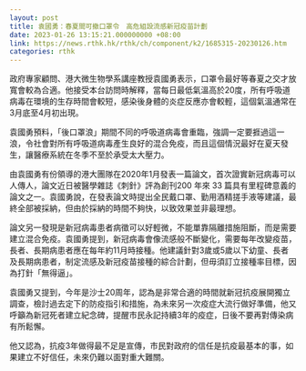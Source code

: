 ```yaml
---
layout: post
title: 袁國勇：春夏間可撤口罩令　高危組設流感新冠疫苗計劃
date: 2023-01-26 13:15:21.000000000 +08:00
link: https://news.rthk.hk/rthk/ch/component/k2/1685315-20230126.htm
categories: rthk
---
```


政府專家顧問、港大微生物學系講座教授袁國勇表示，口罩令最好等春夏之交才放寬會較為合適。他接受本台訪問時解釋，當每日最低氣溫高於20度，所有呼吸道病毒在環境的生存時間會較短，感染後身體的炎症反應亦會較輕，這個氣溫通常在3月底至4月初出現。

袁國勇預料，「後口罩浪」期間不同的呼吸道病毒會重臨，強調一定要捱過這一浪，令社會對所有呼吸道病毒產生良好的混合免疫，而且這個情況最好在夏天發生，讓醫療系統在冬季不至於承受太大壓力。

由袁國勇有份領導的港大團隊在2020年1月發表一篇論文，首次證實新冠病毒可以人傳人，論文近日被醫學雜誌《刺針》評為創刊200 年來 33 篇具有里程碑意義的論文之一。袁國勇說，在發表論文時提出全民戴口罩、勤用酒精搓手液等建議，最終全部被採納，但由於採納的時間不夠快，以致效果並非最理想。

論文另一發現是新冠病毒患者病徵可以好輕微，不能單靠隔離措施阻斷，而是需要建立混合免疫。袁國勇提到，新冠病毒會像流感般不斷變化，需要每年改變疫苗，長者、長期病患者應在每年約11月時接種。他建議針對3歲或5歲以下幼童、長者及長期病患者，制定流感及新冠疫苗接種的綜合計劃，但毋須訂立接種率目標，因為打針「無得逼」。

袁國勇又提到，今年是沙士20周年，認為是非常合適的時間就新冠抗疫展開獨立調查，檢討過去定下的防疫指引和措施，為未來另一次疫症大流行做好準備，他又呼籲為新冠死者建立紀念碑，提醒市民永記持續3年的疫症，日後不要再對傳染病有所鬆懈。

他又認為，抗疫3年做得最不足是宣傳，市民對政府的信任是抗疫最基本的事，如果建立不好信任，未來仍難以面對重大難關。
